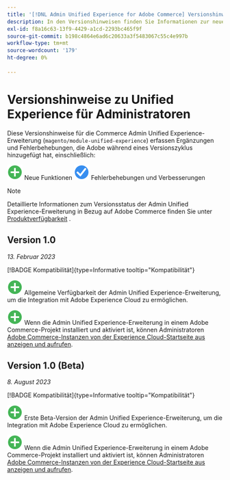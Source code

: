 ```yaml
---
title: '[!DNL Admin Unified Experience for Adobe Commerce] Versionshinweise'
description: In den Versionshinweisen finden Sie Informationen zur neuesten Version der [!DNL Admin Unified Experience] Erweiterung für Commerce.
exl-id: f8a16c63-13f9-4429-a1cd-2293bc465f9f
source-git-commit: b198c4864e6ad6c20633a3f5483067c55c4e997b
workflow-type: tm+mt
source-wordcount: '179'
ht-degree: 0%

---
```


# Versionshinweise zu Unified Experience für Administratoren

Diese Versionshinweise für die Commerce Admin Unified Experience-Erweiterung (`magento/module-unified-experience`) erfassen Ergänzungen und Fehlerbehebungen, die Adobe während eines Versionszyklus hinzugefügt hat, einschließlich:

![Neu](../assets/new.svg) Neue Funktionen
![Korrektur des Problems](../assets/fix.svg) Fehlerbehebungen und Verbesserungen


>[!NOTE]
>
>Detaillierte Informationen zum Versionsstatus der Admin Unified Experience-Erweiterung in Bezug auf Adobe Commerce finden Sie unter [Produktverfügbarkeit](https://experienceleague.adobe.com/docs/commerce-operations/release/product-availability.html) .

## Version 1.0

*13. Februar 2023*

[!BADGE Kompatibilität]{type=Informative tooltip="Kompatibilität"}

![Neu](../assets/new.svg) Allgemeine Verfügbarkeit der Admin Unified Experience-Erweiterung, um die Integration mit Adobe Experience Cloud zu ermöglichen.

![Neu](../assets/new.svg) Wenn die Admin Unified Experience-Erweiterung in einem Adobe Commerce-Projekt installiert und aktiviert ist, können Administratoren [Adobe Commerce-Instanzen von der Experience Cloud-Startseite aus anzeigen und aufrufen](admin-unified-experience-integration-overview.md).


## Version 1.0 (Beta)

*8. August 2023*

[!BADGE Kompatibilität]{type=Informative tooltip="Kompatibilität"}

![Neu](../assets/new.svg) Erste Beta-Version der Admin Unified Experience-Erweiterung, um die Integration mit Adobe Experience Cloud zu ermöglichen.

![Neu](../assets/new.svg) Wenn die Admin Unified Experience-Erweiterung in einem Adobe Commerce-Projekt installiert und aktiviert ist, können Administratoren [Adobe Commerce-Instanzen von der Experience Cloud-Startseite aus anzeigen und aufrufen](admin-unified-experience-integration-overview.md).
